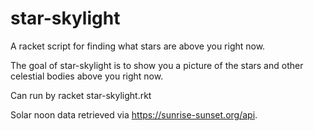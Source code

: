 # star-skylight
A racket script for finding what stars are above you right now.

The goal of star-skylight is to show you a picture of the stars and other celestial bodies above you right now.

Can run by racket star-skylight.rkt

Solar noon data retrieved via https://sunrise-sunset.org/api.
